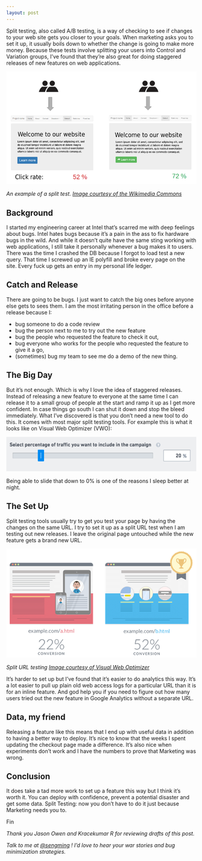 ```yaml
---
layout: post
---  
```


Split testing, also called A/B testing, is a way of checking to see if changes to your web site gets you closer to your goals. When marketing asks you to set it up, it usually boils down to whether the change is going to make more money. Because these tests involve splitting your users into Control and Variation groups, I’ve found that they’re also great for doing staggered releases of new features on web applications.

<img src='/images/A-B_testing_example.png' class='img-responsive img-rounded' />

*An example of a split test. [Image courtesy of the Wikimedia Commons](https://commons.wikimedia.org/wiki/File:A-B_testing_example.png)*

## Background
I started my engineering career at Intel that’s scarred me with deep feelings about bugs. Intel hates bugs because it’s a pain in the ass to fix hardware bugs in the wild. And while it doesn’t quite have the same sting working with web applications, I still take it personally whenever a bug makes it to users. There was the time I crashed the DB because I forgot to load test a new query. That time I screwed up an IE polyfill and broke every page on the site. Every fuck up gets an entry in my personal life ledger.

## Catch and Release
There are going to be bugs. I just want to catch the big ones before anyone else gets to sees them. I am the most irritating person in the office before a release because I:

* bug someone to do a code review
* bug the person next to me to try out the new feature
* bug the people who requested the feature to check it out,
* bug everyone who works for the people who requested the feature to give it a go,
* (sometimes) bug my team to see me do a demo of the new thing.

## The Big Day
But it’s not enough. Which is why I love the idea of staggered releases. Instead of releasing a new feature to everyone at the same time I can release it to a small group of people at the start and ramp it up as I get more confident. In case things go south I can shut it down and stop the bleed immediately. What I’ve discovered is that you don’t need a new tool to do this. It comes with most major split testing tools. For example this is what it looks like on Visual Web Optimizer (VWO):

<img src='/images/vwo_slider.png' class='img-responsive img-rounded' />

Being able to slide that down to 0% is one of the reasons I sleep better at night.

## The Set Up
Split testing tools usually try to get you test your page by having the changes on the same URL. I try to set it up as a split URL test when I am testing out new releases. I leave the original page untouched while the new feature gets a brand new URL.

<img src='/images/blob1426680630931.png' class='img-responsive img-rounded' />

*Split URL testing [Image courtesy of Visual Web Optimizer](https://vwo.com/knowledge/create-split-url-test/)*

It’s harder to set up but I’ve found that it’s easier to do analytics this way. It’s a lot easier to pull up plain old web access logs for a particular URL than it is for an inline feature. And god help you if you need to figure out how many users tried out the new feature in Google Analytics without a separate URL.

## Data, my friend
Releasing a feature like this means that I end up with useful data in addition to having a better way to deploy. It’s nice to know that the weeks I spent updating the checkout page made a difference. It’s also nice when experiments don’t work and I have the numbers to prove that Marketing was wrong.

## Conclusion
It does take a tad more work to set up a feature this way but I think it’s worth it. You can deploy with confidence, prevent a potential disaster and get some data. Split Testing: now you don’t have to do it just because Marketing needs you to.

Fin

_Thank you Jason Owen and Kracekumar R for reviewing drafts of this post._

_Talk to me at [@sengming](https://twitter.com/sengming) ! I’d love to hear your war stories and bug minimization strategies._
